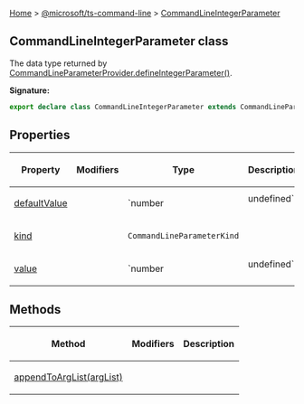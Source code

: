 [Home](./index) &gt; [@microsoft/ts-command-line](./ts-command-line.md) &gt; [CommandLineIntegerParameter](./ts-command-line.commandlineintegerparameter.md)

## CommandLineIntegerParameter class

The data type returned by [CommandLineParameterProvider.defineIntegerParameter()](./ts-command-line.commandlineparameterprovider.defineintegerparameter.md)<!-- -->.

<b>Signature:</b>

```typescript
export declare class CommandLineIntegerParameter extends CommandLineParameterWithArgument 
```

## Properties

|  <p>Property</p> | <p>Modifiers</p> | <p>Type</p> | <p>Description</p> |
|  --- | --- | --- | --- |
|  <p>[defaultValue](./ts-command-line.commandlineintegerparameter.defaultvalue.md)</p> |  | <p>`number | undefined`</p> | <p></p> |
|  <p>[kind](./ts-command-line.commandlineintegerparameter.kind.md)</p> |  | <p>`CommandLineParameterKind`</p> | <p></p> |
|  <p>[value](./ts-command-line.commandlineintegerparameter.value.md)</p> |  | <p>`number | undefined`</p> | <p>Returns the argument value for an integer parameter that was parsed from the command line.</p> |

## Methods

|  <p>Method</p> | <p>Modifiers</p> | <p>Description</p> |
|  --- | --- | --- |
|  <p>[appendToArgList(argList)](./ts-command-line.commandlineintegerparameter.appendtoarglist.md)</p> |  | <p></p> |

